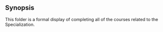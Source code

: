 ## Synopsis

This folder is a formal display of completing all of the courses related to the Specialization.
